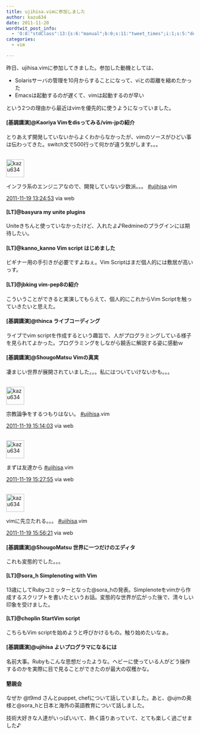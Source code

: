 ```yaml
---
title: ujihisa.vimに参加しました
author: kazu634
date: 2011-11-20
wordtwit_post_info:
  - 'O:8:"stdClass":13:{s:6:"manual";b:0;s:11:"tweet_times";i:1;s:5:"delay";i:0;s:7:"enabled";i:1;s:10:"separation";s:2:"60";s:7:"version";s:3:"3.7";s:14:"tweet_template";b:0;s:6:"status";i:2;s:6:"result";a:0:{}s:13:"tweet_counter";i:2;s:13:"tweet_log_ids";a:1:{i:0;i:5449;}s:9:"hash_tags";a:0:{}s:8:"accounts";a:1:{i:0;s:7:"kazu634";}}'
categories:
  - vim

---
```

<div class="section">
<p>
    昨日、ujihisa.vimに参加してきました。参加した動機としては、
</p>
  
<ul>
<li>
      Solarisサーバの管理を10月からすることになって、viとの距離を縮めたかった
</li>
<li>
      Emacsは起動するのが遅くて、vimは起動するのが早い
</li>
</ul>
  
<p>
    という2つの理由から最近はvimを優先的に使うようになっていました。
</p>
  
<h4>
    [基調講演]@Kaoriya Vimをdisってみる/vim-jpの紹介
</h4>
  
<p>
    とりあえず開発していないからよくわからなかったが、vimのソースがひどい事は伝わってきた。switch文で500行って何かが違う気がします。。。
</p></p> 
  
<div class="twitter-detail twitter-detail-left">
<div class="twitter-detail-user">
<a href="http://twitter.com/kazu634" onclick="__gaTracker('send', 'event', 'outbound-article', 'http://twitter.com/kazu634', '\n\n');" class="twitter-user-screen-name"><br /> <img src="http://a1.twimg.com/profile_images/1353000236/IMG_0819_normal.jpg" alt="kazu634" height="48" width="48" onerror="this.parentNode.replaceChild(document.createTextNode(this.getAttribute('alt')), this);" /><br /> </a>
</div>
    
<div class="twitter-detail-tweet">
<p class="twitter-detail-text">
        インフラ系のエンジニアなので、開発していない少数派。。。 <a href="http://twitter.com/search?q=%23ujihisa" onclick="__gaTracker('send', 'event', 'outbound-article', 'http://twitter.com/search?q=%23ujihisa', '#ujihisa');" target="_top">#ujihisa</a>.vim
</p>
      
<p class="twitter-detail-info">
<a href="http://twitter.com/kazu634/status/137748154484404224" onclick="__gaTracker('send', 'event', 'outbound-article', 'http://twitter.com/kazu634/status/137748154484404224', '2011-11-19 13:24:53');" class="twitter-detail-info-permalink"><span class="twitter-detail-info-date">2011-11-19</span> <span class="twitter-detail-info-time">13:24:53</span></a> <span class="twitter-detail-info-source">via web</span>
</p>
</div>
</div>
  
<h4>
    [LT]@basyura my unite plugins
</h4>
  
<p>
    Uniteきちんと使っていなかったけど、入れたよ♪Redmineのプラグインには期待したい。
</p>
  
<h4>
    [LT]@kanno_kanno Vim script はじめました
</h4>
  
<p>
    ビギナー用の手引きが必要ですよねぇ。Vim Scriptはまだ個人的には敷居が高いっす。
</p>
  
<h4>
    [LT]@jbking vim-pep8の紹介
</h4>
  
<p>
    こういうことができると実演してもらえて、個人的にこれからVim Scriptを触っていきたいと思えた。
</p>
  
<h4>
    [基調講演]@thinca ライブコーディング
</h4>
  
<p>
    ライブでvim scriptを作成するという趣旨で、人がプログラミングしている様子を見られてよかった。プログラミングをしながら饒舌に解説する姿に感動ｗ
</p>
  
<h4>
    [基調講演]@ShougoMatsu Vimの真実
</h4>
  
<p>
    凄まじい世界が展開されていました。。。私にはついていけないかも。。。
</p></p> 
  
<div class="twitter-detail twitter-detail-left">
<div class="twitter-detail-user">
<a href="http://twitter.com/kazu634" onclick="__gaTracker('send', 'event', 'outbound-article', 'http://twitter.com/kazu634', '\n\n');" class="twitter-user-screen-name"><br /> <img src="http://a1.twimg.com/profile_images/1353000236/IMG_0819_normal.jpg" alt="kazu634" height="48" width="48" onerror="this.parentNode.replaceChild(document.createTextNode(this.getAttribute('alt')), this);" /><br /> </a>
</div>
    
<div class="twitter-detail-tweet">
<p class="twitter-detail-text">
        宗教論争をするつもりはない。 <a href="http://twitter.com/search?q=%23ujihisa" onclick="__gaTracker('send', 'event', 'outbound-article', 'http://twitter.com/search?q=%23ujihisa', '#ujihisa');" target="_top">#ujihisa</a>.vim
</p>
      
<p class="twitter-detail-info">
<a href="http://twitter.com/kazu634/status/137775627385319424" onclick="__gaTracker('send', 'event', 'outbound-article', 'http://twitter.com/kazu634/status/137775627385319424', '2011-11-19 15:14:03');" class="twitter-detail-info-permalink"><span class="twitter-detail-info-date">2011-11-19</span> <span class="twitter-detail-info-time">15:14:03</span></a> <span class="twitter-detail-info-source">via web</span>
</p>
</div>
</div></p> 
  
<div class="twitter-detail twitter-detail-left">
<div class="twitter-detail-user">
<a href="http://twitter.com/kazu634" onclick="__gaTracker('send', 'event', 'outbound-article', 'http://twitter.com/kazu634', '\n\n');" class="twitter-user-screen-name"><br /> <img src="http://a1.twimg.com/profile_images/1353000236/IMG_0819_normal.jpg" alt="kazu634" height="48" width="48" onerror="this.parentNode.replaceChild(document.createTextNode(this.getAttribute('alt')), this);" /><br /> </a>
</div>
    
<div class="twitter-detail-tweet">
<p class="twitter-detail-text">
        まずは友達から <a href="http://twitter.com/search?q=%23ujihisa" onclick="__gaTracker('send', 'event', 'outbound-article', 'http://twitter.com/search?q=%23ujihisa', '#ujihisa');" target="_top">#ujihisa</a>.vim
</p>
      
<p class="twitter-detail-info">
<a href="http://twitter.com/kazu634/status/137779115318198272" onclick="__gaTracker('send', 'event', 'outbound-article', 'http://twitter.com/kazu634/status/137779115318198272', '2011-11-19 15:27:55');" class="twitter-detail-info-permalink"><span class="twitter-detail-info-date">2011-11-19</span> <span class="twitter-detail-info-time">15:27:55</span></a> <span class="twitter-detail-info-source">via web</span>
</p>
</div>
</div></p> 
  
<div class="twitter-detail twitter-detail-left">
<div class="twitter-detail-user">
<a href="http://twitter.com/kazu634" onclick="__gaTracker('send', 'event', 'outbound-article', 'http://twitter.com/kazu634', '\n\n');" class="twitter-user-screen-name"><br /> <img src="http://a1.twimg.com/profile_images/1353000236/IMG_0819_normal.jpg" alt="kazu634" height="48" width="48" onerror="this.parentNode.replaceChild(document.createTextNode(this.getAttribute('alt')), this);" /><br /> </a>
</div>
    
<div class="twitter-detail-tweet">
<p class="twitter-detail-text">
        vimに先立たれる。。。 <a href="http://twitter.com/search?q=%23ujihisa" onclick="__gaTracker('send', 'event', 'outbound-article', 'http://twitter.com/search?q=%23ujihisa', '#ujihisa');" target="_top">#ujihisa</a>.vim
</p>
      
<p class="twitter-detail-info">
<a href="http://twitter.com/kazu634/status/137786272495308800" onclick="__gaTracker('send', 'event', 'outbound-article', 'http://twitter.com/kazu634/status/137786272495308800', '2011-11-19 15:56:21');" class="twitter-detail-info-permalink"><span class="twitter-detail-info-date">2011-11-19</span> <span class="twitter-detail-info-time">15:56:21</span></a> <span class="twitter-detail-info-source">via web</span>
</p>
</div>
</div>
  
<h4>
    [基調講演]@ShougoMatsu 世界に一つだけのエディタ
</h4>
  
<p>
    これも変態的でした。。。
</p>
  
<h4>
    [LT]@sora_h Simplenoting with Vim
</h4>
  
<p>
    13歳にしてRubyコミッターとなった@sora_hの発表。Simplenoteをvimから作成するスクリプトを書いたというお話。変態的な世界が広がった後で、清々しい印象を受けました。
</p>
  
<h4>
    [LT]@choplin StartVim script
</h4>
  
<p>
    こちらもVim scriptを始めようと呼びかけるもの。触り始めたいなぁ。
</p>
  
<h4>
    [基調講演]@ujihisa よいプログラマになるには
</h4>
  
<p>
    名前大事。Rubyもこんな思想だったような。ヘビーに使っている人がどう操作するのかを実際に目で見ることができたのが最大の収穫かな。
</p>
  
<h4>
    懇親会
</h4>
  
<p>
    なぜか @t9md さんとpuppet, chefについて話していました。あと、@ujmの奥様と@sora_hと日本と海外の英語教育について話しました。
</p>
  
<p>
    技術大好きな人達がいっぱいいて、熱く語りあっていて、とても楽しく過ごせました♪
</p>
</div>
